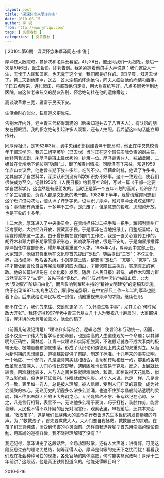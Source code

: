 ```yaml
---
layout: post
title: "深深怀念朱厚泽同志"
date: 2010-06-15
author: 李 锐
from: http://www.yhcqw.com/
tags: [ 炎黄春秋 ]
categories: [ 炎黄春秋 ]
---
```



[ 2010年第6期　深深怀念朱厚泽同志·李 锐 ]


厚泽住入医院时，曾多次和老伴去看望。4月28日，他还同我们一起照相。最后一次是5月6日，医生会诊，即将告别。我紧紧握着他的手大声说道：我们这些人一生，无愧于人民和国家，也无愧于这个党，我们都是好样的。9日早晨，知道去世了。第二天到他家中，送去一首未定稿的怀念绝句，同夫人细谈他的病情和后事。11日五点醒来，连忙起床，将那首绝句定稿，用大张宣纸写好。八点多同老伴到达医院，向这位老来结交的朋友告别，怀念绝句挂在他的遗像旁边：

高谈改革靠三宽，藏富于民天下安。

生活会时心似火，铁肩道义更忧先。

告别大厅内外，老中青三代挤得满满的（后来知道共去了八百多人），有认识的朋友在擦眼泪。我的怀念绝句引起许多人观看，还有人拍照。我希望这四句话能立即传开。


同厚泽相识，是1982年3月，到中央组织部组建青年干部局时，他正在中央党校青年干部班学习。我的二姐李英华（已去世）当时正在这个班任实际负责的副主任，她特同我谈到，朱厚泽是班上最优秀的，排第一位。厚泽是贵州人，抗战后期，二姐曾在贵州地下党长期“隐蔽”过，很了解贵州情况。同厚泽有了来往，知道1959年庐山会议后，他也曾长期下放十多年，吃苦不少。但藉此时机，他读了许多书，尤其自学了自然科学，深深认识到没有科学知识办不好事。这个一致观点，使我们很快成为至交。记得1956年《人民日报》约我写社论时，写过一篇《干部一定要学自然科学》，这当然是有感而发的。当时正是第一个五年计划的高潮，经济部门许多工程建设，负责人都是文化低的老干部。1982年下半年，我曾请耀邦同志到这个班讲过两次话，他认识了许多学员，也认识了厚泽。他对厚泽还说过这样的话：事情都有两重性，十多年不工作，是荒废了，但是意志的锻炼，思想的开放，也是丰收的十多年。


十二大后，厚泽进入了中央委员会，在贵州担任过二把手和一把手。耀邦到贵州广泛考察时，大讲经济开放，要藏富于民。于是厚泽在当地报纸上，用整版篇幅，连续宣传耀邦这一主张。由于曾长期在宣传部门工作过，我是一直关心宣传工作的。胡乔木和邓力群长期掌管意识形态，影响改革开放，很是不安的。于是向耀邦推荐厚泽担任中宣部部长，耀邦早就看重这个人才。1985年7月，厚泽到中宣部上任。大家知道，他极其慎重地在文化界首先提出“宽松”，随后提出“三宽”：不仅文化界，包括经济、政治各系统，小到家庭生活，都要讲“宽松”、“宽容”、“宽厚”，这样才能做到言论自由等宪法规定的四大自由，才能保障民主执政，实施真正的宪政。他的长篇讲话先在《文化报》发表，随后《人民日报》转载。胡乔木和邓力群当然容忍不了“三宽”，首先不能“宽松”。他们“反对精神污染”被阻止后，又大大“反对资产阶级自由化”，而且影响到耀邦主持的“精神文明建设”的定稿和实施。终于出现1987年初的生活会，耀邦被迫辞职，在中宣部只工作一年半的厚泽也随着下台。后来我给江泽民写过一封信，请他重视朱厚泽的才能，继续任职。


都不在位了，我们的来往、交谈就更多了，“关怀莫过朝中事”，尤其关心“何时宪政大开张”。我还记得1997年老中青三代朋友几十人为我祝八十寿辰时，大家都讲话，厚泽讲的尤具理论意义，他念的稿子：


（前面几句没记清楚）“理论和实际结合，逻辑必然，使言论和行动统一。因而，这不仅是一个伟大的哲学认识论命题，也是崇高的人生道德观的一个命题；以其鲜明的正确性，同林彪、江青一伙理论和实际相脱离，不说假话就办不成大事类的极端无耻、极端愚蠢和彻底堕落，形成了认识论和道德观上的尖锐的双重对立。从而为新时期的思想建设、道德建设提供了前提、制定了标准。十几年来的事实证明，一个地区、一个部门，凡是坚持同实践相结合，言论和行动相统一的，那里的各项改革就比较深入，人们心情比较舒畅，遇到困难也比较易于克服。反之，发展就比较慢，困难就比较多，人与人之间关系就很难融洽、和谐。即使说得天花乱坠，似乎五彩缤纷，但也是苟延言利，转眼就成为泡影。对个人来说，也是一样。凡是言行一致、表里如一的人，总是被人理解，被人信赖，受到人们广泛的尊敬，成为社会凝聚的核心。无论历史的阴霾多么浓多么汹涌，也遮不住那水晶般纯洁透明的灵魂，挡不住那奉献人民的正大光明之心，人民是始终不忘、永远铭记在心的。反之，凡是言行相背，表里不一，无论他多么精于表演，巧于打扮，装腔作势，能言善辩，人民也不得不以怀疑的目光对照言行，观察表里，审视前后，还其本来面目。‘救救孩子’，这是我们民族伟大的革命先行者鲁迅先生本世纪初发自肺腑的呼声。为了‘救救孩子’，首先要救救大人。大人们要自我拯救，救救自己的灵魂。在孩子们天真纯洁，而受到伤害的心灵面前，怎样自我选择呢？首先用崇高的理论自勉，用高尚的道德自律。我不晓得理解错了没有？”


我还记得，厚泽讲完了这段话后，全场热烈鼓掌，还有人大声说：讲得好。可见这段反思过去的理论大总结，何等深得人心，厚泽是何等的先天下之忧而忧！看看我们现在社会种种可怕的现象，各处官场的集体腐败，何时能实施宪政呵！厚泽十三年前讲了这段话，他是真正铁肩担道义的，他能死得瞑目吗？

2010-5-16


